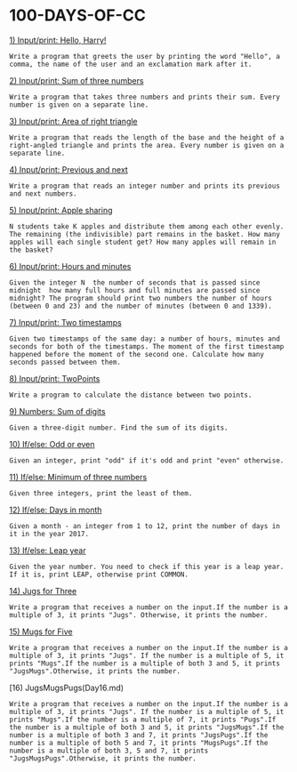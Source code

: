 # 100-DAYS-OF-CC

[1) Input/print: Hello, Harry!](Day001.md)

```Write a program that greets the user by printing the word "Hello", a comma, the name of the user and an exclamation mark after it.```

[2) Input/print: Sum of three numbers](Day002.md)

```Write a program that takes three numbers and prints their sum. Every number is given on a separate line.```

[3) Input/print: Area of right triangle](Day003.md)

```Write a program that reads the length of the base and the height of a right-angled triangle and prints the area. Every number is given on a separate line.```

[4) Input/print: Previous and next](Day04.md)

```Write a program that reads an integer number and prints its previous and next numbers.```

[5) Input/print: Apple sharing](Day05.md)

``` N students take K apples and distribute them among each other evenly. The remaining (the indivisible) part remains in the basket. How many apples will each single student get? How many apples will remain in the basket? ```

[6) Input/print: Hours and minutes](Day06.md)

```Given the integer N  the number of seconds that is passed since midnight  how many full hours and full minutes are passed since midnight? The program should print two numbers the number of hours (between 0 and 23) and the number of minutes (between 0 and 1339). ```

[7) Input/print: Two timestamps](Day07.md)

```Given two timestamps of the same day: a number of hours, minutes and seconds for both of the timestamps. The moment of the first timestamp happened before the moment of the second one. Calculate how many seconds passed between them.```

[8) Input/print: TwoPoints](Day08.md)

```Write a program to calculate the distance between two points.```

[9) Numbers: Sum of digits](Day09.md)

```Given a three-digit number. Find the sum of its digits.```

[10) If/else: Odd or even](Day10.md)

```Given an integer, print "odd" if it's odd and print "even" otherwise.```

[11) If/else: Minimum of three numbers](Day11.md)

```Given three integers, print the least of them.```

[12) If/else: Days in month](Day12.md)

```Given a month - an integer from 1 to 12, print the number of days in it in the year 2017.```

[13) If/else: Leap year](Day13.md)

```Given the year number. You need to check if this year is a leap year. If it is, print LEAP, otherwise print COMMON.```

[14) Jugs for Three](Day14.md)

```Write a program that receives a number on the input.If the number is a multiple of 3, it prints "Jugs". Otherwise, it prints the number.```

[15) Mugs for Five](Day15.md)

```Write a program that receives a number on the input.If the number is a multiple of 3, it prints "Jugs". If the number is a multiple of 5, it prints "Mugs".If the number is a multiple of both 3 and 5, it prints "JugsMugs".Otherwise, it prints the number. ```

[16) JugsMugsPugs(Day16.md)

```Write a program that receives a number on the input.If the number is a multiple of 3, it prints "Jugs". If the number is a multiple of 5, it prints "Mugs".If the number is a multiple of 7, it prints "Pugs".If the number is a multiple of both 3 and 5, it prints "JugsMugs".If the number is a multiple of both 3 and 7, it prints "JugsPugs".If the number is a multiple of both 5 and 7, it prints "MugsPugs".If the number is a multiple of both 3, 5 and 7, it prints "JugsMugsPugs".Otherwise, it prints the number.```








